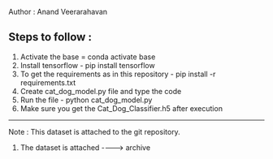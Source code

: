 Author : Anand Veerarahavan

Steps to follow :
-------------------------------------------
1. Activate the base = conda activate base
2. Install tensorflow - pip install tensorflow
3. To get the requirements as in this repository - pip install -r requirements.txt
4. Create cat_dog_model.py file and type the code
5. Run the file - python cat_dog_model.py
6. Make sure you get the Cat_Dog_Classifier.h5 after execution
------------------------------------------

Note : This dataset is attached to the git repository.

1. The dataset is attached ----> archive


